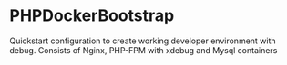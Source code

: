 # PHPDockerBootstrap
Quickstart configuration to create working developer environment with debug. Consists of Nginx, PHP-FPM with xdebug and Mysql containers
